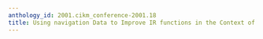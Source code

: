 ```yaml
---
anthology_id: 2001.cikm_conference-2001.18
title: Using navigation Data to Improve IR functions in the Context of Web Search
---
```


